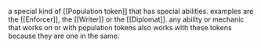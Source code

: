 a special kind of [[Population token]] that has special abilities.
examples are the [[Enforcer]], the [[Writer]] or the [[Diplomat]].
any ability or mechanic that works on or with population tokens also works with these tokens because they are one in the same.
